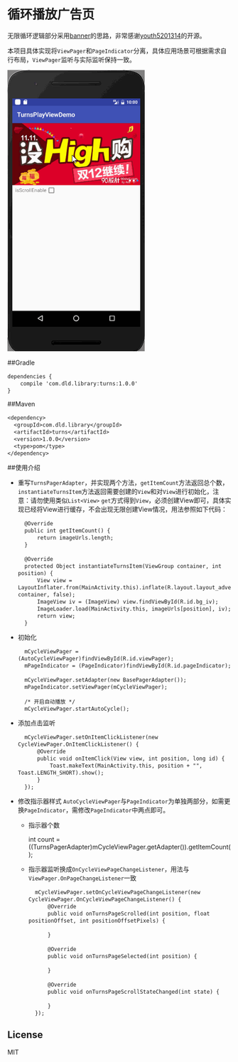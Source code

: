 # 循环播放广告页
无限循环逻辑部分采用[banner](https://github.com/youth5201314/banner)的思路，非常感谢[youth5201314](https://github.com/youth5201314)的开源。

本项目具体实现将`ViewPager`和`PageIndicator`分离，具体应用场景可根据需求自行布局，`ViewPager`监听与实际监听保持一致。

![效果图](https://github.com/danledian/TurnsDemo/blob/master/demo/demo.gif)

##Gradle

    dependencies {
        compile 'com.dld.library:turns:1.0.0'
    }

##Maven

    <dependency>
      <groupId>com.dld.library</groupId>
      <artifactId>turns</artifactId>
      <version>1.0.0</version>
      <type>pom</type>
    </dependency>

##使用介绍
* 重写`TurnsPagerAdapter`，并实现两个方法，`getItemCount`方法返回总个数，`instantiateTurnsItem`方法返回需要创建的`View`和对`View`进行初始化，注意：请勿使用类似`List<View>` `get`方式得到`View`，必须创建View即可，具体实现已经将View进行缓存，不会出现无限创建View情况，用法参照如下代码：

        @Override
        public int getItemCount() {
            return imageUrls.length;
        }

        @Override
        protected Object instantiateTurnsItem(ViewGroup container, int position) {
            View view = LayoutInflater.from(MainActivity.this).inflate(R.layout.layout_advert, container, false);
            ImageView iv = (ImageView) view.findViewById(R.id.bg_iv);
            ImageLoader.load(MainActivity.this, imageUrls[position], iv);
            return view;
        }

* 初始化
	
        mCycleViewPager = (AutoCycleViewPager)findViewById(R.id.viewPager);
        mPageIndicator = (PageIndicator)findViewById(R.id.pageIndicator);
		
        mCycleViewPager.setAdapter(new BasePagerAdapter());
        mPageIndicator.setViewPager(mCycleViewPager);
		
		/* 开启自动播放 */
      	mCycleViewPager.startAutoCycle();

* 添加点击监听

        mCycleViewPager.setOnItemClickListener(new CycleViewPager.OnItemClickListener() {
            @Override
            public void onItemClick(View view, int position, long id) {
                Toast.makeText(MainActivity.this, position + "", Toast.LENGTH_SHORT).show();
            }
        });

* 修改指示器样式
`AutoCycleViewPager`与`PageIndicator`为单独两部分，如需更换`PageIndicator`，需修改`PageIndicator`中两点即可。

	* 指示器个数
	
        int count = ((TurnsPagerAdapter)mCycleViewPager.getAdapter()).getItemCount();
	* 指示器监听换成`OnCycleViewPageChangeListener`，用法与`ViewPager.OnPageChangeListener`一致
		
	        mCycleViewPager.setOnCycleViewPageChangeListener(new CycleViewPager.OnCycleViewPageChangeListener() {
	            @Override
	            public void onTurnsPageScrolled(int position, float positionOffset, int positionOffsetPixels) {
	                
	            }
	
	            @Override
	            public void onTurnsPageSelected(int position) {
	
	            }
	
	            @Override
	            public void onTurnsPageScrollStateChanged(int state) {
	
	            }
	        });

## License

MIT

